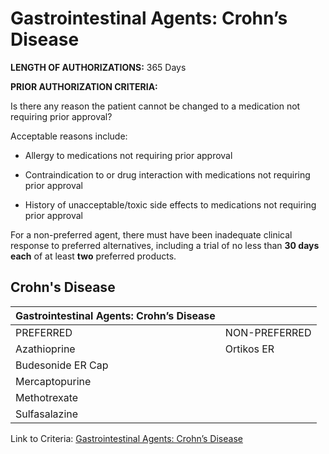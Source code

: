 # Gastrointestinal Agents: Crohn’s Disease

**LENGTH OF AUTHORIZATIONS:**   365 Days

**PRIOR AUTHORIZATION CRITERIA:**

Is there any reason the patient cannot be changed to a medication not requiring prior approval?

Acceptable reasons include:

- Allergy to medications not requiring prior approval

- Contraindication to or drug interaction with medications not requiring prior approval

- History of unacceptable/toxic side effects to medications not requiring prior approval

For a non-preferred agent, there must have been inadequate clinical response to preferred alternatives, including a trial of no less than **30 days each** of at least **two** preferred products.

## Crohn's Disease

| Gastrointestinal Agents: Crohn’s Disease         |                     |
|--------------------------------------------------|---------------------|
| PREFERRED                                        | NON-PREFERRED       |
| Azathioprine                                     | Ortikos ER          |
| Budesonide ER Cap                                |                     |
| Mercaptopurine                                   |                     |
| Methotrexate                                     |                     |
| Sulfasalazine                                    |                     |

Link to Criteria: [Gastrointestinal Agents: Crohn’s Disease](https://pharmacy.medicaid.ohio.gov/sites/default/files/20220415_UPDL_Criteria_FINAL_.pdf#page=59)
